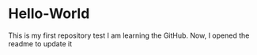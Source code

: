 # Hello-World
This is my first repository test
I am learning the GitHub. Now, I opened the readme to update it
